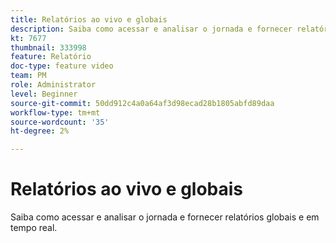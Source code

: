 ```yaml
---
title: Relatórios ao vivo e globais
description: Saiba como acessar e analisar o jornada e fornecer relatórios globais e em tempo real.
kt: 7677
thumbnail: 333998
feature: Relatório
doc-type: feature video
team: PM
role: Administrator
level: Beginner
source-git-commit: 50dd912c4a0a64af3d98ecad28b1805abfd89daa
workflow-type: tm+mt
source-wordcount: '35'
ht-degree: 2%

---
```



# Relatórios ao vivo e globais

Saiba como acessar e analisar o jornada e fornecer relatórios globais e em tempo real.
